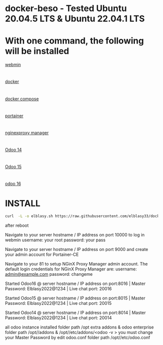 # docker-beso - Tested  Ubuntu 20.04.5 LTS & Ubuntu 22.04.1 LTS
# With one command, the following will be installed
[ webmin](https://www.webmin.com/)
#
[ docker](https://www.docker.com/)
#
[ docker compose](https://docs.docker.com/engine/reference/commandline/compose/)
#
[portainer](https://docs.portainer.io/)
#
[ nginexproxy manager](https://nginxproxymanager.com/)
#
[ Odoo 14](https://www.odoo.com/documentation/14.0/)
#
[ Odoo 15](https://www.odoo.com/documentation/15.0/)
#
[odoo 16](https://www.odoo.com/documentation/16.0/)


# INSTALL
``` bash
curl  -L -o elblasy.sh https://raw.githubusercontent.com/elblasy33/docker-beso/main/elblasy.sh  && chmod +x elblasy.sh && ./elblasy.sh
```


<p>

after reboot 
 
Navigate to your server hostname / IP address on port 10000 to log in webmin
username: your root
password: your pass 
 
Navigate to your server hostname / IP address on port 9000 and create your admin account for Portainer-CE
 
Navigate to your  81 to setup
NGinX Proxy Manager admin account.
The default login credentials for NGinX Proxy Manager are:
username: admin@example.com
password: changeme   
 
Started Odoo16 @ server hostname / IP address on port:8016 | Master Password: Elblasy2022@1234 | Live chat port: 20016
 
Started Odoo15 @ server hostname / IP address on port:8015 | Master Password: Elblasy2022@1234 | Live chat port: 20015
 
Started Odoo14 @ server hostname / IP address on port:8014 | Master Password: Elblasy2022@1234 | Live chat port: 20014

all odoo instance installed  folder path  /opt
extra addons & odoo enterprise  folder path /opt/<your-odoo-inst>/addons & /opt/<your-odoo-inst>/etc/addons/<odoo -v >
you must change your Master Password by edit odoo.conf folder path /opt/<your-odoo-inst>/etc/odoo.conf

 </p>
   


     
        
        
        
        



